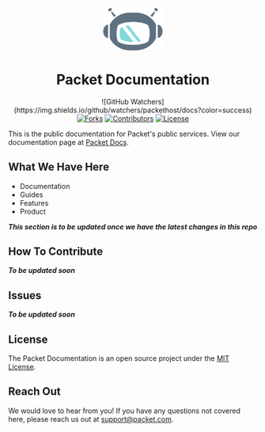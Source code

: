 <!--- HTML markdown to center the headline --->
<p align="center">
	<img alt="packetbot" src="images/packetbot.png" width="120px" />
	<h1 align="center"> Packet Documentation </h1>
</p>

<!--- Badges --->
<p align="center">
	![GitHub Watchers](https://img.shields.io/github/watchers/packethost/docs?color=success)
	<a href="https://github.com/packethost/docs/network/members"><img src="https://img.shields.io/github/forks/packethost/docs?color=success" alt="Forks"/></a>
    <a href="https://github.com/packethost/docs/graphs/contributors"><img src="https://img.shields.io/github/contributors/packethost/docs?color=success" alt="Contributors"/></a>
    <a href="https://github.com/packethost/docs/blob/master/LICENSE.md"><img src="https://img.shields.io/github/license/packethost/docs?color=success" alt="License"/></a>
</p>

<!--- Headline Description --->
This is the public documentation for Packet's public services.
View our documentation page at [Packet Docs](https://www.packet.com/developers/).

<!--- What We Have Here --->
## What We Have Here

- Documentation
- Guides
- Features
- Product

***This section is to be updated once we have the latest changes in this repo***


<!--- How To Contribute --->
## How To Contribute
***To be updated soon***

<!--- Issues --->
## Issues
***To be updated soon***

<!--- License --->
## License
The Packet Documentation is an open source project under the [MIT License](https://github.com/packethost/docs/blob/adding-readme/LICENSE.md).

<!--- Reach out --->
## Reach Out
We would love to hear from you! If you have any questions not covered here, please reach us out at support@packet.com.
